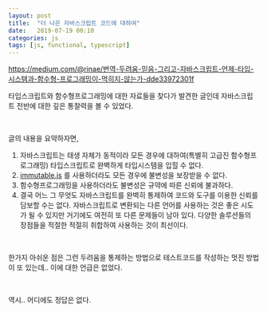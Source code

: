 ```yaml
---
layout: post
title:  "더 나은 자바스크립트 코드에 대하여"
date:   2019-07-19 00:10
categories: js
tags: [js, functional, typescript]
---
```

https://medium.com/@rinae/번역-두려움-믿음-그리고-자바스크립트-언제-타입-시스템과-함수형-프로그래밍이-먹히지-않는가-dde33972301f

타입스크립트와 함수형프로그래밍에 대한 자료들을 찾다가 발견한 글인데 자바스크립트 전반에 대한 깊은 통찰력을 볼 수 있었다.

<br>

글의 내용을 요약하자면,
1. 자바스크립트는 태생 자체가 동적이라 모든 경우에 대하여(특별히 고급진 함수형프로그래밍) 타입스크립트로 완벽하게 타입시스템을 입힐 수 없다.
1. [immutable.js](https://github.com/immutable-js/immutable-js) 를 사용하더라도 모든 경우에 불변성을 보장받을 수 없다.
1. 함수형프로그래밍을 사용하더라도 불변성은 규약에 따른 신뢰에 불과하다.
1. 결국 어느 그 무엇도 자바스크립트를 완벽히 통제하여 코드와 도구를 이용한 신뢰를 담보할 수는 없다. 자바스크립트로 변환되는 다른 언어를 사용하는 것은 좋은 시도가 될 수 있지만 거기에도 여전히 또 다른 문제들이 남아 있다. 다양한 솔루션들의 장점들을 적절한 적절히 취합하여 사용하는 것이 최선이다.

<br>

한가지 아쉬운 점은 그런 두려움을 통제하는 방법으로 테스트코드를 작성하는 멋진 방법이 또 있는데.. 이에 대한 언급은 없었다.

<br>

역시.. 어디에도 정답은 없다.

